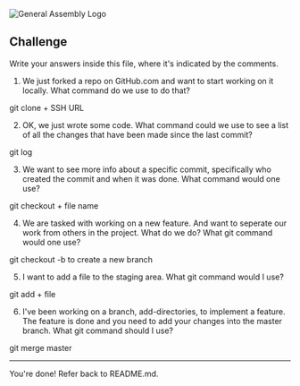 ![General Assembly Logo](http://i.imgur.com/ke8USTq.png)

## Challenge

Write your answers inside this file, where it's indicated by the comments.

1. We just forked a repo on GitHub.com and want to start working on it locally. What command do we use to do that?

git clone + SSH URL

2. OK, we just wrote some code. What command could we use to see a list of all the changes that have been made since the last commit?

git log


3. We want to see more info about a specific commit, specifically who created the commit and when it was done. What command would one use?

git checkout + file name

4. We are tasked with working on a new feature. And want to seperate our work from others in the project. What do we do? What git command would one use?

git checkout -b to create a new branch

5. I want to add a file to the staging area. What git command would I use?

git add + file

6. I've been working on a branch, add-directories, to implement a feature. The feature is done and you need to add your changes into the master branch. What git command should I use?

git merge master

<hr>

You're done! Refer back to README.md.

